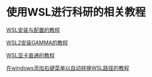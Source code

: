 # 使用WSL进行科研的相关教程

[WSL安装与配置的教程](./docs/WSL安装与配置教程.md)

[WSL2安装GAMMA的教程](./docs/WSL2安装GAMMA的教程.md)

[WSL显卡直通的教程](./docs/WSL显卡直通教程.md)

[在windows添加右键菜单以自动转换WSL路径的教程](./docs/windows添加右键菜单自动转换WSL路径的教程.md)
